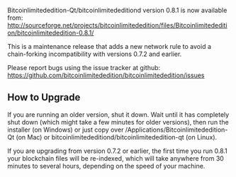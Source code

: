 Bitcoinlimitededition-Qt/bitcoinlimitededitiond version 0.8.1 is now available from:
  http://sourceforge.net/projects/bitcoinlimitededition/files/Bitcoinlimitededition/bitcoinlimitededition-0.8.1/

This is a maintenance release that adds a new network rule to avoid
a chain-forking incompatibility with versions 0.7.2 and earlier.

Please report bugs using the issue tracker at github:
  https://github.com/bitcoinlimitededition/bitcoinlimitededition/issues


How to Upgrade
--------------

If you are running an older version, shut it down. Wait
until it has completely shut down (which might take a few minutes for older
versions), then run the installer (on Windows) or just copy over
/Applications/Bitcoinlimitededition-Qt (on Mac) or bitcoinlimitededitiond/bitcoinlimitededition-qt (on Linux).

If you are upgrading from version 0.7.2 or earlier, the first time you
run 0.8.1 your blockchain files will be re-indexed, which will take
anywhere from 30 minutes to several hours, depending on the speed of
your machine.
